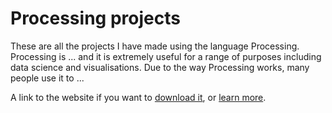 # Processing projects
These are all the projects I have made using the language Processing. Processing is ... and it is extremely useful for a range of purposes including data science and visualisations. Due to the way Processing works, many people use it to ...

A link to the website if you want to <a href="https://processing.org/download/">download it</a>, or <a href="https://processing.org/overview/">learn more</a>.
